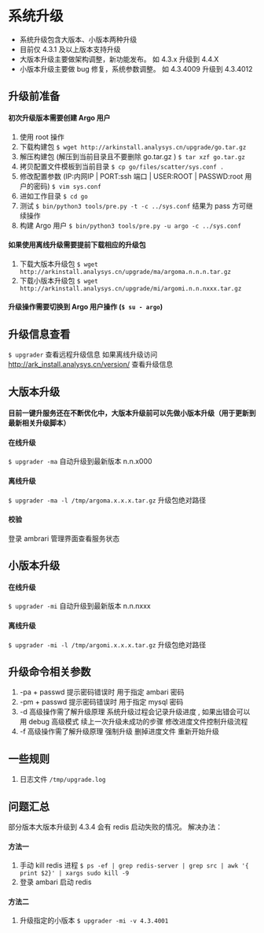 # 系统升级
* 系统升级包含大版本、小版本两种升级
* 目前仅 4.3.1 及以上版本支持升级  
* 大版本升级主要做架构调整，新功能发布。 如 4.3.x 升级到 4.4.X
* 小版本升级主要做 bug 修复，系统参数调整。 如 4.3.4009 升级到 4.3.4012
## 升级前准备
#### 初次升级版本需要创建 Argo 用户
1. 使用 root 操作
1. 下载构建包 `$ wget http://arkinstall.analysys.cn/upgrade/go.tar.gz`
1. 解压构建包 (解压到当前目录且不要删除 go.tar.gz ) `$ tar xzf go.tar.gz` 
1. 拷贝配置文件模板到当前目录  `$ cp go/files/scatter/sys.conf .` 
1. 修改配置参数 (IP:内网IP | PORT:ssh 端口 | USER:ROOT | PASSWD:root 用户的密码) `$ vim sys.conf`
1. 进如工作目录 `$ cd go`
1. 测试 `$ bin/python3 tools/pre.py -t -c ../sys.conf`  结果为 pass 方可继续操作
1. 构建 Argo 用户 `$ bin/python3 tools/pre.py -u argo -c ../sys.conf`
#### 如果使用离线升级需要提前下载相应的升级包
1. 下载大版本升级包 `$ wget http://arkinstall.analysys.cn/upgrade/ma/argoma.n.n.n.tar.gz`
1. 下载小版本升级包 `$ wget http://arkinstall.analysys.cn/upgrade/mi/argomi.n.n.nxxx.tar.gz`
#### 升级操作需要切换到 Argo 用户操作 (`$ su - argo`)
## 升级信息查看
`$ upgrader`    查看远程升级信息  如果离线升级访问 http://ark_install.analysys.cn/version/ 查看升级信息
## 大版本升级
#### 目前一键升服务还在不断优化中，大版本升级前可以先做小版本升级（用于更新到最新相关升级脚本）
#### 在线升级  
`$ upgrader -ma`    自动升级到最新版本 n.n.x000
#### 离线升级  
`$ upgrader -ma -l /tmp/argoma.x.x.x.tar.gz`  升级包绝对路径  
#### 校验
登录 ambrari 管理界面查看服务状态
## 小版本升级
#### 在线升级  
`$ upgrader -mi`     自动升级到最新版本 n.n.nxxx
#### 离线升级  
`$ upgrader -mi -l /tmp/argomi.x.x.x.tar.gz`  升级包绝对路径 
## 升级命令相关参数
1. -pa  + passwd  提示密码错误时 用于指定 ambari 密码  
1. -pm  + passwd 提示密码错误时 用于指定 mysql 密码
1. -d  高级操作需了解升级原理 系统升级过程会记录升级进度 , 如果出错会可以用 debug 高级模式 续上一次升级未成功的步骤 修改进度文件控制升级流程 
1. -f  高级操作需了解升级原理 强制升级 删掉进度文件 重新开始升级
## 一些规则
1. 日志文件 `/tmp/upgrade.log`
## 问题汇总
部分版本大版本升级到 4.3.4 会有 redis 启动失败的情况。
解决办法：
#### 方法一
1. 手动 kill redis 进程 `$ ps -ef | grep redis-server | grep src | awk '{ print $2}' | xargs sudo kill -9`  
1. 登录 ambari 启动 redis   
#### 方法二
1. 升级指定的小版本 `$ upgrader -mi -v 4.3.4001`
